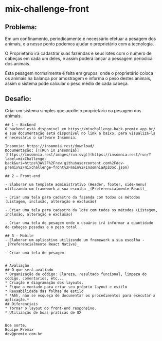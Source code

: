 # mix-challenge-front
## Problema:
Em um confinamento, periodicamente é necessário efetuar a pesagem dos animais, e a nesse ponto podemos ajudar o proprietário com a tecnologia.

O Proprietário irá cadastrar suas fazendas e seus lotes com o numero de cabeças em cada um deles, e assim poderá lançar a pessagem periodica dos animais.

Esta pesagem normalmente é feita em grupos, onde o proprietário coloca os animais na balança por amostragem e informa o peso destes animais, assim o sistema pode calcular o peso médio de cada cabeça.

## **Desafio:** 
Criar um sistema simples que auxilie o proprietario na pesagem dos animais.

```
## 1 – Backend
O backend está disponivel em https://mixchallenge-back.premix.app.br/ e sua documentação está disponivel no link a baixo, para visualiza-la é necessário o software Insomnia.

Insomnia: https://insomnia.rest/download/
Documentação: [![Run in Insomnia}](https://insomnia.rest/images/run.svg)](https://insomnia.rest/run/?label=mixChallenge-back&uri=https%3A%2F%2Fraw.githubusercontent.com%2Fdev-premix%2Fmixchallenge-front%2Fmain%2FInsomniaApiDoc.json)

## 2 – Front-end

- Elaborar um template administrativo (Header, footer, side-menu) utilizando um framework a sua escolha _(Preferencialmente React)_

- Criar uma tela para cadastro da fazenda com todos os métodos (Listagem, inclusão, alteração e exclusão)

- Criar uma tela para cadastro da lote com todos os métodos (Listagem, inclusão, alteração e exclusão)

- Criar uma tela de pesagem onde o usuário irá informar a quantidade de cabeças pesadas e o peso total.

## 3 – Mobile
- Elaborar um aplicativo utilizando um framework a sua escolha - _(Preferencialmente React Native)_

- Criar uma tela de pesagem.


# Avaliação
## O que será avaliado
* Organização de código: Clareza, resultado funcional, limpeza do código, comentarios, etc...
* Criação e diagramação dos layouts.
* Fique a vontade para criar seu próprio layout e estilo
* Reusabilidade das folhas de estilo
* *Ahh, não se esqueça de documentar os procedimentos para executar a aplicação.*
## Diferenciais
* Tornar o layout do front-end responsivo.
* Utilização de boas praticas de UX


Boa sorte,  
Equipe Premix  
dev@premix.com.br
